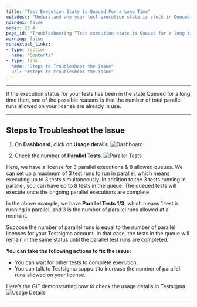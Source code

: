 ```yaml
---
title: "Test Execution State is Queued For a Long Time"
metadesc: "Understand why your test execution state is stuck in Queued for a long time while executing parallel runs and learn how to troubleshoot the issue effectively."
noindex: false
order: 23.4
page_id: "Troubleshooting “Test execution state is Queued for a long time” error"
warning: false
contextual_links:
- type: section
  name: "Contents"
- type: link
  name: "Steps to Troubleshoot the Issue"
  url: "#steps-to-troubleshoot-the-issue"
---
```


---

If the execution status for your tests has been in the state Queued for a long time then, one of the possible reasons is that the number of total parallel runs allowed on your license are already in use. 

---

## **Steps to Troubleshoot the Issue**
1. On **Dashboard**, click on **Usage details**.
![Dashboard](https://s3.amazonaws.com/static-docs.testsigma.com/new_images/projects/applications/uddashb.png)

2. Check the number of **Parallel Tests**.
![Parallel Tests](https://s3.amazonaws.com/static-docs.testsigma.com/new_images/projects/applications/udprar.png)

Here, we have a license for 3 parallel executions & 8 allowed queues. We can set up a maximum of 3 test runs to run in parallel, which means executing up to 3 tests simultaneously. In addition to the 3 tests running in parallel, you can have up to 8 tests in the queue. The queued tests will execute once the ongoing parallel executions are complete.<br>

In the above example, we have **Parallel Tests 1/3**, which means 1 test is running in parallel, and 3 is the number of parallel runs allowed at a moment.<br>

Suppose the number of parallel runs is equal to the number of parallel licenses for your Testsigma account. In that case, the tests in the queue will remain in the same status until the parallel test runs are completed. 

**You can take the following actions to fix the issue:**  
- You can wait for other tests to complete execution. 
- You can talk to Testsigma support to increase the number of parallel runs allowed on your license. 


Here’s the GIF demonstrating how to check the usage details in Testsigma.
![Usage Details](https://s3.amazonaws.com/static-docs.testsigma.com/new_images/projects/applications/udgif.gif)


---